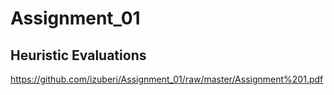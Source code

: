 # Assignment_01
## Heuristic Evaluations 

<https://github.com/izuberi/Assignment_01/raw/master/Assignment%201.pdf>
